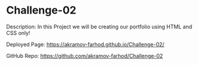 # Challenge-02
Description:
  In this Project we will be creating our portfolio using HTML and CSS only!
  
Deployed Page:
  https://akramov-farhod.github.io/Challenge-02/
  
GitHub Repo:
  https://github.com/akramov-farhod/Challenge-02

